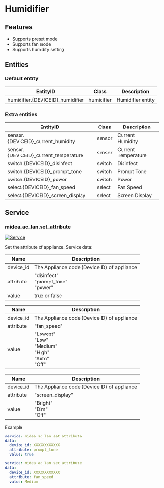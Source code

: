 # Humidifier

## Features

- Supports preset mode
- Supports fan mode
- Supports humidity setting

## Entities

### Default entity

| EntityID                          | Class      | Description       |
| --------------------------------- | ---------- | ----------------- |
| humidifier.{DEVICEID}\_humidifier | humidifier | Humidifier entity |

### Extra entities

| EntityID                               | Class  | Description         |
| -------------------------------------- | ------ | ------------------- |
| sensor.{DEVICEID}\_current_humidity    | sensor | Current Humidity    |
| sensor.{DEVICEID}\_current_temperature | sensor | Current Temperature |
| switch.{DEVICEID}\_disinfect           | switch | Disinfect           |
| switch.{DEVICEID}\_prompt_tone         | switch | Prompt Tone         |
| switch.{DEVICEID}\_power               | switch | Power               |
| select.{DEVICEID}\_fan_speed           | select | Fan Speed           |
| select.{DEVICEID}\_screen_display      | select | Screen Display      |

## Service

### midea_ac_lan.set_attribute

[![Service](https://my.home-assistant.io/badges/developer_call_service.svg)](https://my.home-assistant.io/redirect/developer_call_service/?service=midea_ac_lan.set_attribute)

Set the attribute of appliance. Service data:

| Name      | Description                                 |
| --------- | ------------------------------------------- |
| device_id | The Appliance code (Device ID) of appliance |
| attribute | "disinfect"<br/>"prompt_tone"<br/>"power"   |
| value     | true or false                               |

| Name      | Description                                                     |
| --------- | --------------------------------------------------------------- |
| device_id | The Appliance code (Device ID) of appliance                     |
| attribute | "fan_speed"                                                     |
| value     | "Lowest"<br/>"Low"<br/>"Medium"<br/>"High"<br/>"Auto"<br/>"Off" |

| Name      | Description                                 |
| --------- | ------------------------------------------- |
| device_id | The Appliance code (Device ID) of appliance |
| attribute | "screen_display"                            |
| value     | "Bright"<br/>"Dim"<br/>"Off"                |

Example

```yaml
service: midea_ac_lan.set_attribute
data:
  device_id: XXXXXXXXXXXX
  attribute: prompt_tone
  value: true
```

```yaml
service: midea_ac_lan.set_attribute
data:
  device_id: XXXXXXXXXXXX
  attribute: fan_speed
  value: Medium
```
